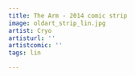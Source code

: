 ```yaml
---
title: The Arm - 2014 comic strip
image: oldart_strip_lin.jpg
artist: Cryo
artisturl: ''
artistcomic: ''
tags: lin

---
```

